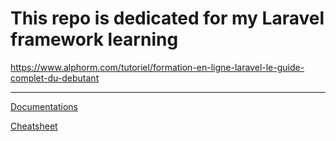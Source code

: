 # This repo is dedicated for my Laravel framework learning

https://www.alphorm.com/tutoriel/formation-en-ligne-laravel-le-guide-complet-du-debutant

---

[Documentations](./docs/)

[Cheatsheet](./docs/UsefulCommands.md)
